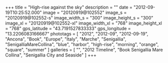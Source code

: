 +++
title = "High-rise against the sky"
description = ""
date = "2012-09-19T10:25:52.000"
image = "20120919@102552"
image_s = "20120919@102552-s"
image_width_s = "300"
image_height_s = "300"
image_xl = "20120919@102552-xl"
image_width_xl = "768"
image_height_xl = "768"
gps_latitude = "43.7191527833333"
gps_longitude = "13.2206083166667"
phototags = [ "2012", "2012-09", "2012-09-19", "Ancona", "Book", "Europe", "Italy", "Marche", "Senigallia", "SenigalliaMareCollina", "blue", "harbor", "high-rise", "morning", "orange", "square", "summer" ]
galleries = [ "", "2012 Timeline", "Book Senigallia Mare Collina", "Senigallia City and Seaside" ]
+++
